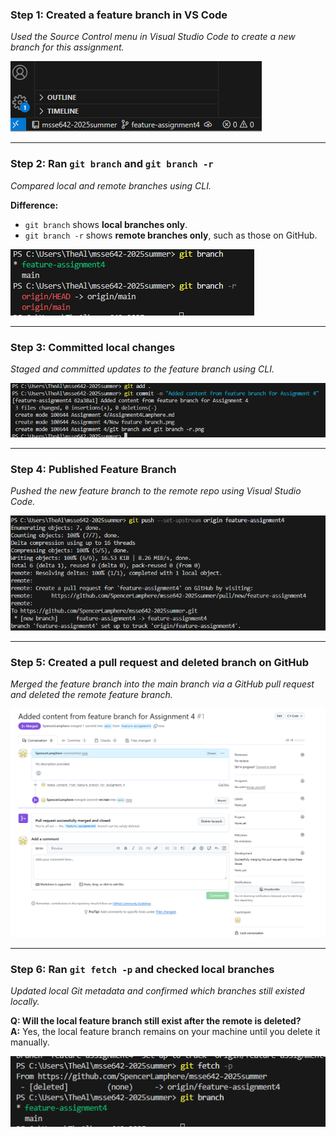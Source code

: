 ### Step 1: Created a feature branch in VS Code
*Used the Source Control menu in Visual Studio Code to create a new branch for this assignment.*

![Feature Branch](./Assignment%204/New%20feature%20branch.png)

---

### Step 2: Ran `git branch` and `git branch -r`
*Compared local and remote branches using CLI.*

**Difference:**  
- `git branch` shows **local branches only**.  
- `git branch -r` shows **remote branches only**, such as those on GitHub.

![Branch Check](./Assignment%204/git%20branch%20and%20git%20branch%20-r.png)

---

### Step 3: Committed local changes
*Staged and committed updates to the feature branch using CLI.*

![Commit](./Assignment%204/Commit.png)

---

### Step 4: Published Feature Branch
*Pushed the new feature branch to the remote repo using Visual Studio Code.*

![Push Branch](./Assignment%204/Published%20Feature%20Branch.png)

---

### Step 5: Created a pull request and deleted branch on GitHub
*Merged the feature branch into the main branch via a GitHub pull request and deleted the remote feature branch.*

![Pull Request](./Assignment%204/Pull%20Request%20and%20Delete%20on%20GitHub.png)

---

### Step 6: Ran `git fetch -p` and checked local branches
*Updated local Git metadata and confirmed which branches still existed locally.*

**Q: Will the local feature branch still exist after the remote is deleted?**  
**A:** Yes, the local feature branch remains on your machine until you delete it manually.

![Fetch](./Assignment%204/Git%20fetch%20-p%20and%20git%20branch.png)
